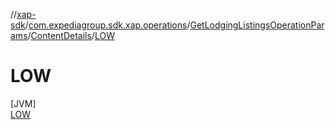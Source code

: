 //[xap-sdk](../../../../../index.md)/[com.expediagroup.sdk.xap.operations](../../../index.md)/[GetLodgingListingsOperationParams](../../index.md)/[ContentDetails](../index.md)/[LOW](index.md)

# LOW

[JVM]\
[LOW](index.md)
